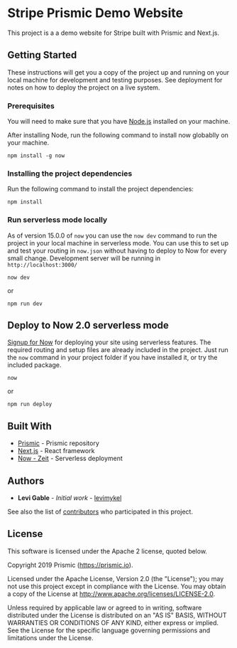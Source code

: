 # Stripe Prismic Demo Website

This project is a a demo website for Stripe built with Prismic and Next.js.

## Getting Started

These instructions will get you a copy of the project up and running on your local machine for development and testing purposes. See deployment for notes on how to deploy the project on a live system.

### Prerequisites

You will need to make sure that you have [Node.js](https://nodejs.org/en/) installed on your machine.

After installing Node, run the following command to install now globablly on your machine.

```
npm install -g now
```

### Installing the project dependencies

Run the following command to install the project dependencies:

```
npm install
```

### Run serverless mode locally
As of version 15.0.0 of `now` you can use the `now dev` command to run the project in your local machine in serverless mode. You can use this to set up and test your routing in `now.json` without having to deploy to Now for every small change. Development server will be running in `http://localhost:3000/`

```
now dev
```

or 

```
npm run dev
```

## Deploy to Now 2.0 serverless mode
[Signup for Now](https://zeit.co/now) for deploying your site using serverless features. The required routing and setup files are already included in the project. Just run the `now` command in your project folder if you have installed it, or try the included package.

```
now
```

or

```
npm run deploy
```

## Built With

* [Prismic](https://prismicio-docs.prismic.io/) - Prismic repository
* [Next.js](https://nextjs.org/) - React framework
* [Now - Zeit](https://zeit.co/now) - Serverless deployment

## Authors

* **Levi Gable** - *Initial work* - [levimykel](https://github.com/levimykel)

See also the list of [contributors](https://github.com/levimykel/stripe-prismic-demo/contributors) who participated in this project.

## License

This software is licensed under the Apache 2 license, quoted below.

Copyright 2019 Prismic (https://prismic.io).

Licensed under the Apache License, Version 2.0 (the "License"); you may not use this project except in compliance with the License. You may obtain a copy of the License at http://www.apache.org/licenses/LICENSE-2.0.

Unless required by applicable law or agreed to in writing, software distributed under the License is distributed on an "AS IS" BASIS, WITHOUT WARRANTIES OR CONDITIONS OF ANY KIND, either express or implied. See the License for the specific language governing permissions and limitations under the License.
